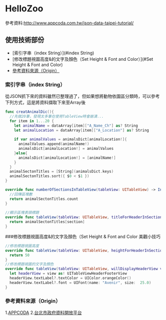 # HelloZoo
參考資料:http://www.appcoda.com.tw/json-data-taipei-tutorial/

## 使用技術部份
* [索引字串（index String）](#index String)
* [修改標題視圖高度&的文字及顏色（Set Height & Font and Color）](#Set Height & Font and Color)
* [參考資料來源（Origin）](#Origin)

### 索引字串（index String）
從JSON抓下來的資料雖然已整理過了，但如果想將動物依園區分類時，可以參考下列方式，這是將資料擷取下來至Array後
```swift
func creatAnimalDic(){
  //先做20筆，發現太多筆在使用TableView時會崩潰...
  for item in 1...20 {
    let animalName = dataArray[item]["A_Name_Ch"] as? String
    let animalLocation = dataArray[item]["A_Location"] as? String
            
    if var animalValues = animalsDict[animalLocation!]{
      animalValues.append(animalName!)
      animalsDict[animalLocation!] = animalValues
    }else{
      animalsDict[animalLocation!] = [animalName!]
    }
  }
  animalSectonTitles = [String](animalsDict.keys)
  animalSectonTitles.sort({ $0 < $1 })    
}

override func numberOfSectionsInTableView(tableView: UITableView) -> Int {
  //回傳區塊數
  return animalSectonTitles.count
}
    
//顯示區塊表頭標題
override func tableView(tableView: UITableView, titleForHeaderInSection section: Int) -> String? {
  return animalSectonTitles[section]
}
```

###修改標題視圖高度&的文字及顏色（Set Height & Font and Color
美觀小技巧
```swift
//修改標題視圖高度
override func tableView(tableView: UITableView, heightForHeaderInSection section: Int) -> CGFloat {
  return 50
}
//修改標題視圖的文字及顏色
override func tableView(tableView: UITableView, willDisplayHeaderView view: UIView, forSection section: Int) {
  let headerView = view as! UITableViewHeaderFooterView
  headerView.textLabel?.textColor = UIColor.orangeColor()
  headerView.textLabel?.font = UIFont(name: "Avenir", size:  25.0)
}
```

### 參考資料來源（Origin）
1.[APPCODA]( http://www.appcoda.com.tw/json-data-taipei-tutorial/)
2.[台北市政府資料開放平台](http://data.taipei/)
